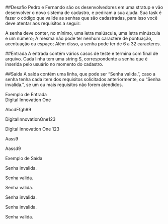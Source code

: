 ##Desafio
Pedro e Fernando são os desenvolvedores em uma stratup e vão desenvolver o novo sistema de cadastro, e pediram a sua ajuda. Sua task é fazer o código que valide as senhas que são cadastradas, para isso você deve atentar aos requisitos a seguir:

A senha deve conter, no mínimo, uma letra maiúscula, uma letra minúscula e um número;
A mesma não pode ter nenhum caractere de pontuação, acentuação ou espaço;
Além disso, a senha pode ter de 6 a 32 caracteres.

##Entrada
A entrada contém vários casos de teste e termina com final de arquivo. Cada linha tem uma string S, correspondente a senha que é inserida pelo usuário no momento do cadastro.

##Saída
A saída contém uma linha, que pode ser “Senha valida.”, caso a senha tenha cada item dos requisitos solicitados anteriormente, ou “Senha invalida.”, se um ou mais requisitos não forem atendidos.

 
Exemplo de Entrada	
Digital Innovation One

AbcdEfgh99

DigitalInnovationOne123

Digital Innovation One 123

Aass9

Aassd9


Exemplo de Saída

Senha invalida.

Senha valida.

Senha valida.

Senha invalida.

Senha invalida.

Senha valida.